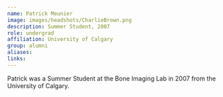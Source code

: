 ```yaml
---
name: Patrick Meunier
image: images/headshots/CharlieBrown.png
description: Summer Student, 2007
role: undergrad
affiliation: University of Calgary
group: alumni
aliases: 
links:
---
```


Patrick was a Summer Student at the Bone Imaging Lab in 2007 from the University of Calgary.